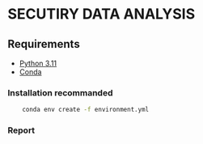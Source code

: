 # SECUTIRY DATA ANALYSIS

## Requirements  
- [Python 3.11](https://www.python.org/downloads/release/python-31110/)
- [Conda](https://docs.anaconda.com/miniconda/) 

### Installation recommanded

```bash
    conda env create -f environment.yml
```
### Report
